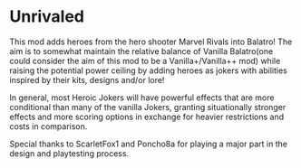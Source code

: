 # Unrivaled
This mod adds heroes from the hero shooter Marvel Rivals into Balatro! The aim is to somewhat maintain the relative balance of Vanilla Balatro(one could consider the aim of this mod to be a Vanilla+/Vanilla++ mod) while raising the potential power ceiling by adding heroes as jokers with abilities inspired by their kits, designs and/or lore!  
  
In general, most Heroic Jokers will have powerful effects that are more conditional than many of the vanilla Jokers, granting situationally stronger effects and more scoring options in exchange for heavier restrictions and costs in comparison.

Special thanks to ScarletFox1 and Poncho8a for playing a major part in the design and playtesting process.
